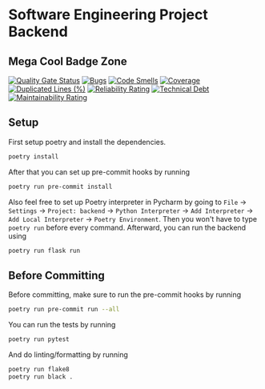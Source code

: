 # Software Engineering Project Backend
## Mega Cool Badge Zone
[![Quality Gate Status](https://sonarcloud.io/api/project_badges/measure?project=SWE-Group-2_backend&metric=alert_status)](https://sonarcloud.io/summary/new_code?id=SWE-Group-2_backend)
[![Bugs](https://sonarcloud.io/api/project_badges/measure?project=SWE-Group-2_backend&metric=bugs)](https://sonarcloud.io/summary/new_code?id=SWE-Group-2_backend)
[![Code Smells](https://sonarcloud.io/api/project_badges/measure?project=SWE-Group-2_backend&metric=code_smells)](https://sonarcloud.io/summary/new_code?id=SWE-Group-2_backend)
[![Coverage](https://sonarcloud.io/api/project_badges/measure?project=SWE-Group-2_backend&metric=coverage)](https://sonarcloud.io/summary/new_code?id=SWE-Group-2_backend)
[![Duplicated Lines (%)](https://sonarcloud.io/api/project_badges/measure?project=SWE-Group-2_backend&metric=duplicated_lines_density)](https://sonarcloud.io/summary/new_code?id=SWE-Group-2_backend)
[![Reliability Rating](https://sonarcloud.io/api/project_badges/measure?project=SWE-Group-2_backend&metric=reliability_rating)](https://sonarcloud.io/summary/new_code?id=SWE-Group-2_backend)
[![Technical Debt](https://sonarcloud.io/api/project_badges/measure?project=SWE-Group-2_backend&metric=sqale_index)](https://sonarcloud.io/summary/new_code?id=SWE-Group-2_backend)
[![Maintainability Rating](https://sonarcloud.io/api/project_badges/measure?project=SWE-Group-2_backend&metric=sqale_rating)](https://sonarcloud.io/summary/new_code?id=SWE-Group-2_backend)
## Setup
First setup poetry and install the dependencies.
```bash
poetry install
```
After that you can set up pre-commit hooks by running
```bash
poetry run pre-commit install
```
Also feel free to set up Poetry interpreter in Pycharm by going to `File` -> `Settings` -> `Project: backend` -> `Python Interpreter` -> `Add Interpreter` -> `Add Local Interpreter` -> `Poetry Environment`. Then you won't have to type `poetry run` before every command. Afterward, you can run the backend using
```bash
poetry run flask run
```
## Before Committing
Before committing, make sure to run the pre-commit hooks by running
```bash
poetry run pre-commit run --all
```
You can run the tests by running
```bash
poetry run pytest
```
And do linting/formatting by running
```bash
poetry run flake8
poetry run black .
```
